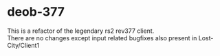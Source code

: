 # deob-377  

This is a refactor of the legendary rs2 rev377 client.  
There are no changes except input related bugfixes also present in Lost-City/Client1  
